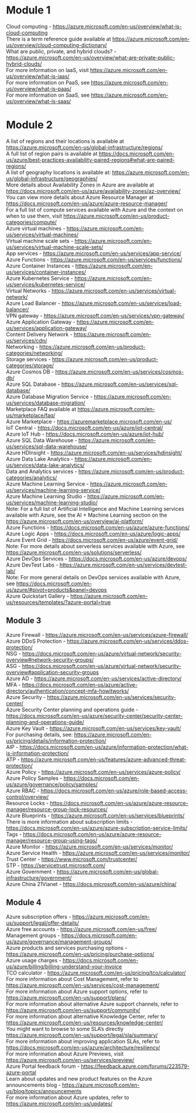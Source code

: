 # Module 1

Cloud computing - https://azure.microsoft.com/en-us/overview/what-is-cloud-computing <br>
There is a term reference guide available at https://azure.microsoft.com/en-us/overview/cloud-computing-dictionary/ <br>
What are public, private, and hybrid clouds? - https://azure.microsoft.com/en-us/overview/what-are-private-public-hybrid-clouds/ <br>
For more information on IaaS, visit https://azure.microsoft.com/en-us/overview/what-is-iaas/ <br>
For more information on PaaS, see https://azure.microsoft.com/en-us/overview/what-is-paas/ <br>
For more information on SaaS, see https://azure.microsoft.com/en-us/overview/what-is-saas/ <br>

# Module 2

A list of regions and their locations is available at https://azure.microsoft.com/en-us/global-infrastructure/regions/ <br>
A full list of region pairs is available at https://docs.microsoft.com/en-us/azure/best-practices-availability-paired-regions#what-are-paired-regions/ <br>
A list of geography locations is available at: https://azure.microsoft.com/en-us/global-infrastructure/geographies/ <br>
More details about Availability Zones in Azure are available at https://docs.microsoft.com/en-us/azure/availability-zones/az-overview/ <br>
You can view more details about Azure Resource Manager at https://docs.microsoft.com/en-us/azure/azure-resource-manager/ <br>
For a full list of compute services available with Azure and the context on when to use them, visit https://azure.microsoft.com/en-us/product-categories/compute/ <br>
Azure virtual machines - https://azure.microsoft.com/en-us/services/virtual-machines/ <br>
Virtual machine scale sets - https://azure.microsoft.com/en-us/services/virtual-machine-scale-sets/ <br>
App services - https://azure.microsoft.com/en-us/services/app-service/ <br>
Azure Functions - https://azure.microsoft.com/en-us/services/functions/ <br>
Azure Container Instances - https://azure.microsoft.com/en-us/services/container-instances/ <br>
Azure Kubernetes Service - https://azure.microsoft.com/en-us/services/kubernetes-service/ <br>
Virtual Networks - https://azure.microsoft.com/en-us/services/virtual-network/ <br>
Azure Load Balancer - https://azure.microsoft.com/en-us/services/load-balancer/ <br>
VPN gateway - https://azure.microsoft.com/en-us/services/vpn-gateway/ <br>
Azure Application Gateway - https://azure.microsoft.com/en-us/services/application-gateway/ <br>
Content Delivery Network - https://azure.microsoft.com/en-us/services/cdn/ <br>
Networking - https://azure.microsoft.com/en-us/product-categories/networking/ <br>
Storage services - https://azure.microsoft.com/en-us/product-categories/storage/ <br>
Azure Cosmos DB - https://azure.microsoft.com/en-us/services/cosmos-db/ <br>
Azure SQL Database - https://azure.microsoft.com/en-us/services/sql-database/ <br>
Azure Database Migration Service - https://azure.microsoft.com/en-us/services/database-migration/ <br>
Marketplace FAQ available at https://azure.microsoft.com/en-us/marketplace/faq/ <br>
Azure Marketplace - https://azuremarketplace.microsoft.com/en-us/  <br> 
IoT Central - https://docs.microsoft.com/en-us/azure/iot-central/ <br>
Azure IoT Hub - https://docs.microsoft.com/en-us/azure/iot-hub/ <br>
Azure SQL Data Warehouse - https://azure.microsoft.com/en-us/services/sql-data-warehouse/ <br>
Azure HDInsight - https://azure.microsoft.com/en-us/services/hdinsight/ <br>
Azure Data Lake Analytics - https://azure.microsoft.com/en-us/services/data-lake-analytics/ <br>
Data and Analytics services - https://azure.microsoft.com/en-us/product-categories/analytics/ <br>
Azure Machine Learning Service - https://azure.microsoft.com/en-us/services/machine-learning-service/ <br>
Azure Machine Learning Studio - https://azure.microsoft.com/en-us/services/machine-learning-studio/ <br>
Note: For a full list of Artificial Intelligence and Machine Learning services available with Azure, see the AI + Machine Learning section on the https://azure.microsoft.com/en-us/overview/ai-platform/  <br>
Azure Functions - https://docs.microsoft.com/en-us/azure/azure-functions/ <br>
Azure Logic Apps - https://docs.microsoft.com/en-us/azure/logic-apps/ <br>
Azure Event Grid - https://docs.microsoft.com/en-us/azure/event-grid/ 
Note: For more details about serverless services available with Azure, see https://azure.microsoft.com/en-us/solutions/serverless/ <br>
Azure DevOps Services - https://docs.microsoft.com/en-us/azure/devops/ <br>
Azure DevTest Labs - https://azure.microsoft.com/en-us/services/devtest-lab/ <br>
Note: For more general details on DevOps services available with Azure, see https://docs.microsoft.com/en-us/azure/#pivot=products&panel=devops <br>
Azure Quickstart Gallery - https://azure.microsoft.com/en-us/resources/templates/?azure-portal=true <br>

## Module 3

Azure Firewall - https://azure.microsoft.com/en-us/services/azure-firewall/ <br>
Azure DDoS Protection - https://azure.microsoft.com/en-us/services/ddos-protection/ <br>
NSG - https://docs.microsoft.com/en-us/azure/virtual-network/security-overview#network-security-groups/ <br>
ASG - https://docs.microsoft.com/en-us/azure/virtual-network/security-overview#application-security-groups <br>
Azure AD - https://azure.microsoft.com/en-us/services/active-directory/ <br>
MFA - https://docs.microsoft.com/en-us/azure/active-directory/authentication/concept-mfa-howitworks/ <br>
Azure Security - https://azure.microsoft.com/en-us/services/security-center/ <br>
Azure Security Center planning and operations guide - https://docs.microsoft.com/en-us/azure/security-center/security-center-planning-and-operations-guide/ <br>
Azure Key Vault - https://azure.microsoft.com/en-us/services/key-vault/ <br>
For purchasing details, see: https://azure.microsoft.com/en-us/pricing/details/information-protection/ <br>
AIP -  https://docs.microsoft.com/en-us/azure/information-protection/what-is-information-protection/ <br>
ATP - https://azure.microsoft.com/en-us/features/azure-advanced-threat-protection/ <br>
Azure Policy - https://azure.microsoft.com/en-us/services/azure-policy/ <br>
Azure Policy Samples - https://docs.microsoft.com/en-us/azure/governance/policy/samples/ <br>
Azure RBAC - https://docs.microsoft.com/en-us/azure/role-based-access-control/overview/ <br>
Resource Locks - https://docs.microsoft.com/en-us/azure/azure-resource-manager/resource-group-lock-resources/ <br>
Azure Blueprints - https://azure.microsoft.com/en-us/services/blueprints/ <br>
There is more information about subscription limits - https://docs.microsoft.com/en-us/azure/azure-subscription-service-limits/ <br>
Tags - https://docs.microsoft.com/en-us/azure/azure-resource-manager/resource-group-using-tags/ <br>
Azure Monitor - https://azure.microsoft.com/en-us/services/monitor/ <br>
Azure Service Health - https://azure.microsoft.com/en-us/services/monitor/ <br>
Trust Center - https://www.microsoft.com/trustcenter/ <br>
STP - https://servicetrust.microsoft.com/ <br>
Azure Government - https://azure.microsoft.com/en-us/global-infrastructure/government/ <br>
Azure China 21Vianet - https://docs.microsoft.com/en-us/azure/china/ <br>

## Module 4

Azure subscription offers - https://azure.microsoft.com/en-us/support/legal/offer-details/ <br>
Azure free accounts - https://azure.microsoft.com/en-us/free/ <br>
Management groups - https://docs.microsoft.com/en-us/azure/governance/management-groups/ <br>
Azure products and services purchasing options - https://azure.microsoft.com/en-us/pricing/purchase-options/ <br>
Azure usage charges - https://docs.microsoft.com/en-us/azure/billing/billing-understand-your-invoice <br>
TCO calculator - https://azure.microsoft.com/en-us/pricing/tco/calculator/ <br>
For more information about Cost Management, refer to https://azure.microsoft.com/en-us/services/cost-management/ <br>
For more information about Azure support options, refer to https://azure.microsoft.com/en-us/support/plans/ <br>
For more information about alternative Azure support channels, refer to https://azure.microsoft.com/en-us/support/community/   <br>
For more information about alternative Knowledge Center, refer to https://azure.microsoft.com/en-us/resources/knowledge-center/ <br>
You might want to browse to some SLA’s directly https://azure.microsoft.com/en-us/support/legal/sla/summary/ <br>
For more information about improving application SLAs, refer to https://docs.microsoft.com/en-us/azure/architecture/resiliency/ <br>
For more information about Azure Previews, visit https://azure.microsoft.com/en-us/services/preview/ <br>
Azure Portal feedback forum - https://feedback.azure.com/forums/223579-azure-portal <br>
Learn about updates and new product features on the Azure announcements blog - https://azure.microsoft.com/en-us/blog/topics/announcements <br>
For more information about Azure updates, refer to https://azure.microsoft.com/en-us/updates/ <br>




